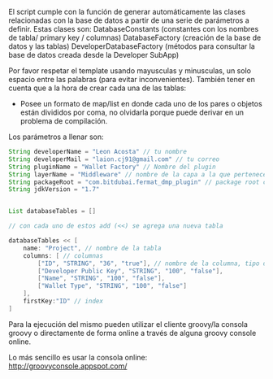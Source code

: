 El script cumple con la función de generar automáticamente las clases relacionadas con la base de
datos a partir de una serie de parámetros a definir.
Estas clases son:
DatabaseConstants (constantes con los nombres de tabla/ primary key / columnas)
DatabaseFactory (creación de la base de datos y las tablas)
DeveloperDatabaseFactory (métodos para consultar la base de datos creada desde la Developer SubApp)

Por favor respetar el template usando mayusculas y minusculas, un solo espacio entre las palabras
(para evitar inconvenientes).
También tener en cuenta que a la hora de crear cada una de las tablas:
* Posee un formato de map/list en donde cada uno de los pares o objetos están divididos por coma,
no olvidarla porque puede derivar en un problema de compilación.

Los parámetros a llenar son:

```groovy
String developerName = "Leon Acosta" // tu nombre
String developerMail = "laion.cj91@gmail.com" // tu correo
String pluginName = "Wallet Factory" // Nombre del plugin
String layerName = "Middleware" // nombre de la capa a la que pertenece el plugin
String packageRoot = "com.bitdubai.fermat_dmp_plugin" // package root con la plataforma a la que pertenece el plugin
String jdkVersion = "1.7"


List databaseTables = []

// con cada uno de estos add (<<) se agrega una nueva tabla

databaseTables << [
    name: "Project", // nombre de la tabla
    columns: [ // columnas
        ["ID", "STRING", "36", "true"], // nombre de la columna, tipo de dato, tamaño, si es primary o no
        ["Developer Public Key", "STRING", "100", "false"],
        ["Name", "STRING", "100", "false"],
        ["Wallet Type", "STRING", "100", "false"]
    ],
    firstKey:"ID" // index
]
```

Para la ejecución del mismo pueden utilizar el cliente groovy/la consola groovy o directamente de
forma online a través de alguna groovy console online.

Lo más sencillo es usar la consola online: http://groovyconsole.appspot.com/

